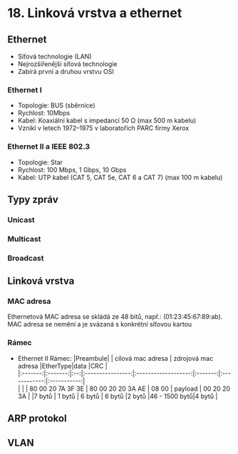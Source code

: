 # 18. Linková vrstva a ethernet

## Ethernet
- Síťová technologie (LAN)
- Nejrozšířenější síťová technologie
- Zabírá první a druhou vrstvu OSI
### Ethernet I
- Topologie: BUS (sběrnice)
- Rychlost: 10Mbps
- Kabel: Koaxiální kabel s impedancí 50 Ω (max 500 m kabelu)
- Vznikl v letech  1972–1975 v laboratořích PARC firmy Xerox
### Ethernet II a IEEE 802.3 
- Topologie: Star
- Rychlost: 100 Mbps, 1 Gbps, 10 Gbps
- Kabel: UTP kabel (CAT 5, CAT 5e, CAT 6 a CAT 7) (max 100 m kabelu)


## Typy zpráv
### Unicast
### Multicast
### Broadcast


## Linková vrstva

### MAC adresa

Ethernetová MAC adresa se skládá ze 48 bitů, např.: (01:23:45:67:89:ab).
MAC adresa se nemění a je svázaná s konkrétní síťovou kartou

### Rámec

- Ethernet II Rámec:
|Preambule|         | cílová mac adresa     | zdrojová mac adresa |EtherType|data          |CRC          |  
|:-------:|:-------:|:--:|:----------------:|:-------------------:|:-------:|:------------:|:-----------:|  
|         |         | 80 00 20 7A 3F 3E     | 80 00 20 20 3A AE   | 08 00   | payload      | 00 20 20 3A | 
|7 bytů   | 1 bytů  | 6 bytů                | 6 bytů              |2 bytů   |46 - 1500 bytů|4 bytů       |  
  
## ARP protokol 


## VLAN
